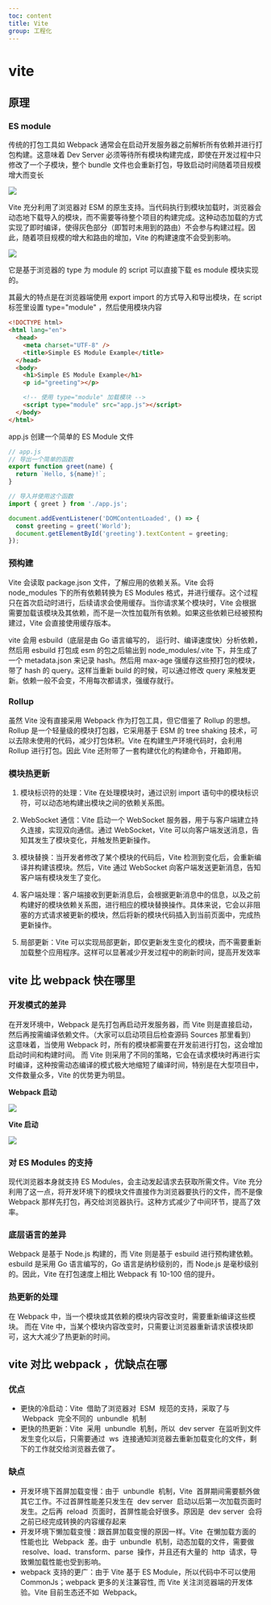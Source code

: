```yaml
---
toc: content
title: Vite
group: 工程化
---
```


# vite

## 原理

### ES module

传统的打包工具如 Webpack 通常会在启动开发服务器之前解析所有依赖并进行打包构建。这意味着 Dev Server 必须等待所有模块构建完成，即使在开发过程中只修改了一个子模块，整个 bundle 文件也会重新打包，导致启动时间随着项目规模增大而变长

![](/images/vite/image1.jpg)

Vite 充分利用了浏览器对 ESM 的原生支持。当代码执行到模块加载时，浏览器会动态地下载导入的模块，而不需要等待整个项目的构建完成。这种动态加载的方式实现了即时编译，使得灰色部分（即暂时未用到的路由）不会参与构建过程。因此，随着项目规模的增大和路由的增加，Vite 的构建速度不会受到影响。

![](/images/vite/image2.jpg)

它是基于浏览器的 type 为 module 的 script 可以直接下载 es module 模块实现的。

其最大的特点是在浏览器端使用 export import 的方式导入和导出模块，在 script 标签里设置 type="module" ，然后使用模块内容

```html
<!DOCTYPE html>
<html lang="en">
  <head>
    <meta charset="UTF-8" />
    <title>Simple ES Module Example</title>
  </head>
  <body>
    <h1>Simple ES Module Example</h1>
    <p id="greeting"></p>

    <!-- 使用 type="module" 加载模块 -->
    <script type="module" src="app.js"></script>
  </body>
</html>
```

app.js 创建一个简单的 ES Module 文件

```js
// app.js
// 导出一个简单的函数
export function greet(name) {
  return `Hello, ${name}!`;
}

// 导入并使用这个函数
import { greet } from './app.js';

document.addEventListener('DOMContentLoaded', () => {
  const greeting = greet('World');
  document.getElementById('greeting').textContent = greeting;
});
```

### 预构建

Vite 会读取 package.json 文件，了解应用的依赖关系。Vite 会将 node_modules 下的所有依赖转换为 ES Modules 格式，并进行缓存。这个过程只在首次启动时进行，后续请求会使用缓存。当你请求某个模块时，Vite 会根据需要加载该模块及其依赖，而不是一次性加载所有依赖。如果这些依赖已经被预构建过，Vite 会直接使用缓存版本。

vite 会用 esbuild（底层是由 Go 语言编写的， 运行时、编译速度快）分析依赖，然后用 esbuild 打包成 esm 的包之后输出到 node_modules/.vite 下，并生成了一个 metadata.json 来记录 hash。然后用 max-age 强缓存这些预打包的模块，带了 hash 的 query。这样当重新 build 的时候，可以通过修改 query 来触发更新。依赖一般不会变，不用每次都请求，强缓存就行。

### Rollup

虽然 Vite 没有直接采用 Webpack 作为打包工具，但它借鉴了 Rollup 的思想。Rollup 是一个轻量级的模块打包器，它采用基于 ESM 的 tree shaking 技术，可以去除未使用的代码，减少打包体积。Vite 在构建生产环境代码时，会利用 Rollup 进行打包。因此 Vite 还附带了一套构建优化的构建命令，开箱即用。

### 模块热更新

1. 模块标识符的处理：Vite 在处理模块时，通过识别 import 语句中的模块标识符，可以动态地构建出模块之间的依赖关系图。

2. WebSocket 通信：Vite 启动一个 WebSocket 服务器，用于与客户端建立持久连接，实现双向通信。通过 WebSocket，Vite 可以向客户端发送消息，告知其发生了模块变化，并触发热更新操作。

3. 模块替换：当开发者修改了某个模块的代码后，Vite 检测到变化后，会重新编译并构建该模块。然后，Vite 通过 WebSocket 向客户端发送更新消息，告知客户端有模块发生了变化。

4. 客户端处理：客户端接收到更新消息后，会根据更新消息中的信息，以及之前构建好的模块依赖关系图，进行相应的模块替换操作。具体来说，它会以非阻塞的方式请求被更新的模块，然后将新的模块代码插入到当前页面中，完成热更新操作。

5. 局部更新：Vite 可以实现局部更新，即仅更新发生变化的模块，而不需要重新加载整个应用程序。这样可以显著减少开发过程中的刷新时间，提高开发效率

## vite 比 webpack 快在哪里

### 开发模式的差异

在开发环境中，Webpack 是先打包再启动开发服务器，而 Vite 则是直接启动，然后再按需编译依赖文件。（大家可以启动项目后检查源码 Sources 那里看到）
这意味着，当使用 Webpack 时，所有的模块都需要在开发前进行打包，这会增加启动时间和构建时间。
而 Vite 则采用了不同的策略，它会在请求模块时再进行实时编译，这种按需动态编译的模式极大地缩短了编译时间，特别是在大型项目中，文件数量众多，Vite 的优势更为明显。

**Webpack 启动**

![](/images/webpack/image59.jpg)

**Vite 启动**

![](/images/webpack/image60.jpg)

### 对 ES Modules 的支持

现代浏览器本身就支持 ES Modules，会主动发起请求去获取所需文件。Vite 充分利用了这一点，将开发环境下的模块文件直接作为浏览器要执行的文件，而不是像 Webpack 那样先打包，再交给浏览器执行。这种方式减少了中间环节，提高了效率。

### 底层语言的差异

Webpack 是基于 Node.js 构建的，而 Vite 则是基于 esbuild 进行预构建依赖。esbuild 是采用 Go 语言编写的，Go 语言是纳秒级别的，而 Node.js 是毫秒级别的。因此，Vite 在打包速度上相比 Webpack 有 10-100 倍的提升。

### 热更新的处理

在 Webpack 中，当一个模块或其依赖的模块内容改变时，需要重新编译这些模块。
而在 Vite 中，当某个模块内容改变时，只需要让浏览器重新请求该模块即可，这大大减少了热更新的时间。

## vite 对比 webpack ，优缺点在哪

### 优点

- 更快的冷启动：Vite  借助了浏览器对  ESM  规范的支持，采取了与  Webpack  完全不同的  unbundle  机制
- 更快的热更新：Vite  采用  unbundle  机制，所以  dev server  在监听到文件发生变化以后，只需要通过  ws  连接通知浏览器去重新加载变化的文件，剩下的工作就交给浏览器去做了。

### 缺点

- 开发环境下首屏加载变慢：由于  unbundle  机制，Vite  首屏期间需要额外做其它工作。不过首屏性能差只发生在  dev server  启动以后第一次加载页面时发生。之后再  reload  页面时，首屏性能会好很多。原因是  dev server  会将之前已经完成转换的内容缓存起来
- 开发环境下懒加载变慢：跟首屏加载变慢的原因一样。Vite  在懒加载方面的性能也比  Webpack  差。由于  unbundle  机制，动态加载的文件，需要做  resolve、load、transform、parse  操作，并且还有大量的  http  请求，导致懒加载性能也受到影响。
- webpack 支持的更广：由于 Vite 基于 ES Module，所以代码中不可以使用 CommonJs；webpack 更多的关注兼容性, 而 Vite 关注浏览器端的开发体验。Vite 目前生态还不如  Webpack。
